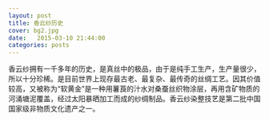 ```yaml
---
layout: post
title: 香云纱历史
cover: bg2.jpg
date:   2015-03-10 21:44:00
categories: posts
---
```


香云纱拥有一千多年的历史，是真丝中的极品，由于是纯手工生产，生产量很少，所以十分珍稀。是目前世界上现存最古老、最复杂、最传奇的丝绸工艺。因其价值较高，又被称为“软黄金”是一种用薯莨的汁水对桑蚕丝织物涂层，再用含矿物质的河涌塘泥覆盖，经过太阳暴晒加工而成的纱绸制品。香云纱染整技艺是第二批中国国家级非物质文化遗产之一。
